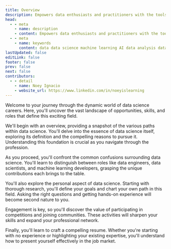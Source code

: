```yaml
---
title: Overview
description: Empowers data enthusiasts and practitioners with the tools and knowledge to unlock the potential of data.
head:
  - - meta
    - name: description
    - content: Empowers data enthusiasts and practitioners with the tools and knowledge to unlock the potential of data.
  - - meta
    - name: keywords
      content: data data science machine learning AI data analysis data-driven data enthusiasts data practitioners
lastUpdated: false
editLink: false
footer: false
prev: false
next: false
contributors:
  - - detail
    - name: Noey Ignacio
    - website_url: https://www.linkedin.com/in/noeyislearning
---
```


<ImageCard 
  img_url="https://i.imgur.com/tevBSmu.png" 
/>

Welcome to your journey through the dynamic world of data science careers. Here, you'll uncover the vast landscape of opportunities, skills, and roles that define this exciting field.

We'll begin with an overview, providing a snapshot of the various paths within data science. You'll delve into the essence of data science itself, exploring its definition and the compelling reasons to pursue it. Understanding this foundation is crucial as you navigate through the profession.

As you proceed, you'll confront the common confusions surrounding data science. You'll learn to distinguish between roles like data engineers, data scientists, and machine learning developers, grasping the unique contributions each brings to the table.

You'll also explore the personal aspect of data science. Starting with thorough research, you'll define your goals and chart your own path in this field. Asking the right questions and getting hands-on experience will become second nature to you.

Engagement is key, so you'll discover the value of participating in competitions and joining communities. These activities will sharpen your skills and expand your professional network.

Finally, you'll learn to craft a compelling resume. Whether you're starting with no experience or highlighting your existing expertise, you'll understand how to present yourself effectively in the job market.
